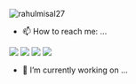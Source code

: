

<p align="left"> <img src="https://komarev.com/ghpvc/?username=rahulmisal27&label=Views&color=blue&style=plastic" alt="rahulmisal27" /> </p>

- 📫 How to reach me: ...

<a href="mailto:rahulmisal27@gmail.com"><img src="https://img.shields.io/badge/Gmail-D14836?style=for-the-badge&logo=gmail&logoColor=white"></a>
<a href="https://www.youtube.com/@TechnocracyInAction"><img src="https://img.shields.io/badge/Youtube-D14836?style=for-the-badge&logo=youtube&logoColor=white" ></a>
<a href="https://www.linkedin.com/in/rahul-misal/"><img src="https://img.shields.io/badge/LinkedIn-0077B5?style=for-the-badge&logo=linkedin&logoColor=white"></a>
<a href="https://medium.com/@rahulmisal"><img src="https://img.shields.io/badge/Medium-000304?style=for-the-badge&logo=medium&logoColor=white"></a>

- 🔭 I’m currently working on ...


<!--
**rahulmisal27/rahulmisal27** is a ✨ _special_ ✨ repository because its `README.md` (this file) appears on your GitHub profile.

Here are some ideas to get you started:

- 🔭 I’m currently working on ...
- 🌱 I’m currently learning ...
- 👯 I’m looking to collaborate on ...
- 🤔 I’m looking for help with ...
- 💬 Ask me about ...
- 📫 How to reach me: ...
- 😄 Pronouns: ...
- ⚡ Fun fact: ...
-->

